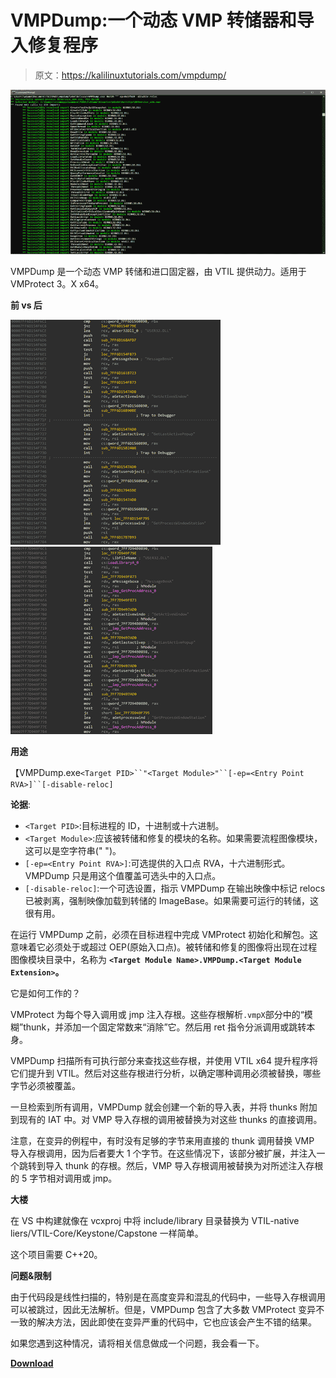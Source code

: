 # VMPDump:一个动态 VMP 转储器和导入修复程序

> 原文：<https://kalilinuxtutorials.com/vmpdump/>

[![VMPDump : A Dynamic VMP Dumper And Import Fixer](img//1ec1cef5488f83bed59a84bdc42542b9.png "VMPDump : A Dynamic VMP Dumper And Import Fixer")](https://1.bp.blogspot.com/-U7Je_ICmQzI/X2sAnmDOI9I/AAAAAAAAHn4/gbVmv3-KzF8tBaZi-6AXIGknG_tvRyltwCLcBGAsYHQ/s728/VMPDump%25281%2529.png)

VMPDump 是一个动态 VMP 转储和进口固定器，由 VTIL 提供动力。适用于 VMProtect 3。X x64。

**前 vs 后**

![](img//1b97a41323969f6efa2d0f3c72f58a23.png)![](img//4317cf042a2feba600ad3932dd53e08d.png)

**用途**

【VMPDump.exe`<Target PID>``"<Target Module>"``[-ep=<Entry Point RVA>]``[-disable-reloc]`

**论据**:

*   `<Target PID>`:目标进程的 ID，十进制或十六进制。
*   `<Target Module>`:应该被转储和修复的模块的名称。如果需要流程图像模块，这可以是空字符串(" ")。
*   `[-ep=<Entry Point RVA>]`:可选提供的入口点 RVA，十六进制形式。VMPDump 只是用这个值覆盖可选头中的入口点。
*   `[-disable-reloc]`:一个可选设置，指示 VMPDump 在输出映像中标记 relocs 已被剥离，强制映像加载到转储的 ImageBase。如果需要可运行的转储，这很有用。

在运行 VMPDump 之前，必须在目标进程中完成 VMProtect 初始化和解包。这意味着它必须处于或超过 OEP(原始入口点)。被转储和修复的图像将出现在过程图像模块目录中，名称为 **`<Target Module Name>.VMPDump.<Target Module Extension>`。**

它是如何工作的？

VMProtect 为每个导入调用或 jmp 注入存根。这些存根解析`.vmpX`部分中的“模糊”thunk，并添加一个固定常数来“消除”它。然后用 ret 指令分派调用或跳转本身。

VMPDump 扫描所有可执行部分来查找这些存根，并使用 VTIL x64 提升程序将它们提升到 VTIL。然后对这些存根进行分析，以确定哪种调用必须被替换，哪些字节必须被覆盖。

一旦检索到所有调用，VMPDump 就会创建一个新的导入表，并将 thunks 附加到现有的 IAT 中。对 VMP 导入存根的调用被替换为对这些 thunks 的直接调用。

注意，在变异的例程中，有时没有足够的字节来用直接的 thunk 调用替换 VMP 导入存根调用，因为后者要大 1 个字节。在这些情况下，该部分被扩展，并注入一个跳转到导入 thunk 的存根。然后，VMP 导入存根调用被替换为对所述注入存根的 5 字节相对调用或 jmp。

**大楼**

在 VS 中构建就像在 vcxproj 中将 include/library 目录替换为 VTIL-native liers/VTIL-Core/Keystone/Capstone 一样简单。

这个项目需要 C++20。

**问题&限制**

由于代码段是线性扫描的，特别是在高度变异和混乱的代码中，一些导入存根调用可以被跳过，因此无法解析。但是，VMPDump 包含了大多数 VMProtect 变异不一致的解决方法，因此即使在变异严重的代码中，它也应该会产生不错的结果。

如果您遇到这种情况，请将相关信息做成一个问题，我会看一下。

[**Download**](https://github.com/0xnobody/vmpdump)